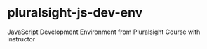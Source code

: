 # pluralsight-js-dev-env
JavaScript Development Environment from Pluralsight Course with instructor
